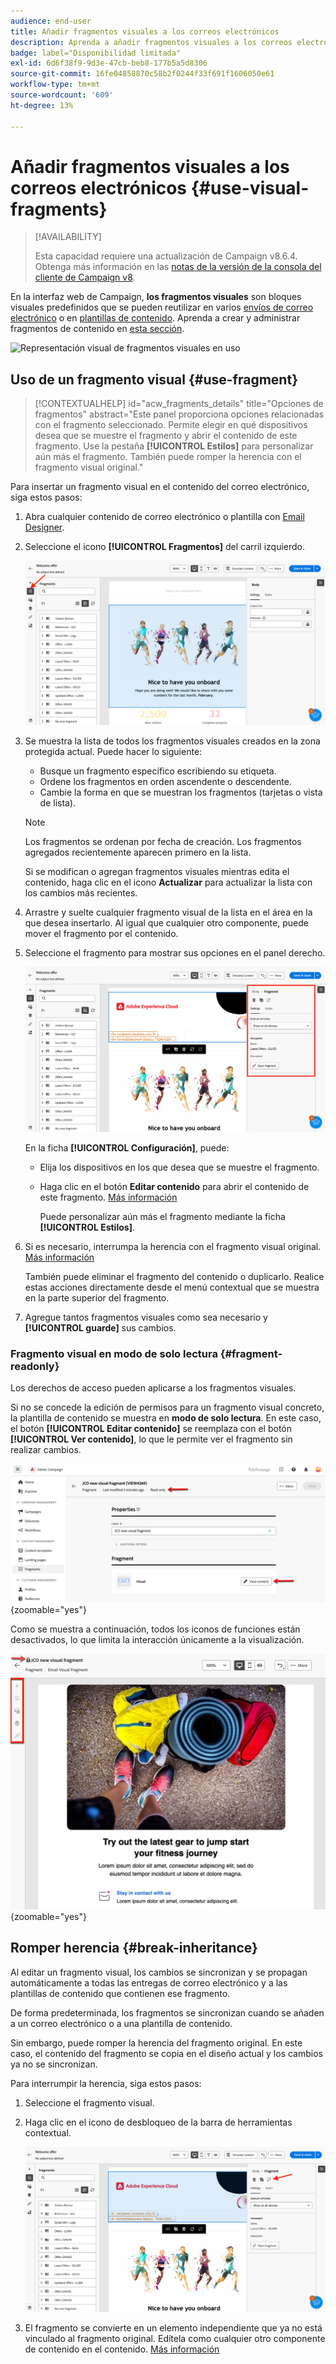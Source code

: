 ```yaml
---
audience: end-user
title: Añadir fragmentos visuales a los correos electrónicos
description: Aprenda a añadir fragmentos visuales a los correos electrónicos
badge: label="Disponibilidad limitada"
exl-id: 6d6f38f9-9d3e-47cb-beb8-177b5a5d8306
source-git-commit: 16fe04858870c58b2f0244f33f691f1606050e61
workflow-type: tm+mt
source-wordcount: '609'
ht-degree: 13%

---
```


# Añadir fragmentos visuales a los correos electrónicos {#use-visual-fragments}

>[!AVAILABILITY]
>
>Esta capacidad requiere una actualización de Campaign v8.6.4. Obtenga más información en las [notas de la versión de la consola del cliente de Campaign v8](https://experienceleague.adobe.com/es/docs/campaign/campaign-v8/releases/release-notes).

En la interfaz web de Campaign, **los fragmentos visuales** son bloques visuales predefinidos que se pueden reutilizar en varios [envíos de correo electrónico](../email/get-started-email-designer.md) o en [plantillas de contenido](../content/use-email-templates.md). Aprenda a crear y administrar fragmentos de contenido en [esta sección](fragments.md).

![Representación visual de fragmentos visuales en uso](assets/do-not-localize/fragments.gif)

## Uso de un fragmento visual {#use-fragment}

>[!CONTEXTUALHELP]
>id="acw_fragments_details"
>title="Opciones de fragmentos"
>abstract="Este panel proporciona opciones relacionadas con el fragmento seleccionado. Permite elegir en qué dispositivos desea que se muestre el fragmento y abrir el contenido de este fragmento. Use la pestaña **[!UICONTROL Estilos]** para personalizar aún más el fragmento. También puede romper la herencia con el fragmento visual original."

<!-- pas vu dans l'UI-->

Para insertar un fragmento visual en el contenido del correo electrónico, siga estos pasos:

1. Abra cualquier contenido de correo electrónico o plantilla con [Email Designer](../email/get-started-email-designer.md).

1. Seleccione el icono **[!UICONTROL Fragmentos]** del carril izquierdo.

   ![Captura de pantalla que muestra el icono Fragmentos en la interfaz de Designer de correo electrónico](assets/fragments-in-designer.png)

1. Se muestra la lista de todos los fragmentos visuales creados en la zona protegida actual. Puede hacer lo siguiente:

   * Busque un fragmento específico escribiendo su etiqueta.
   * Ordene los fragmentos en orden ascendente o descendente.
   * Cambie la forma en que se muestran los fragmentos (tarjetas o vista de lista).

   >[!NOTE]
   >
   >Los fragmentos se ordenan por fecha de creación. Los fragmentos agregados recientemente aparecen primero en la lista.

   Si se modifican o agregan fragmentos visuales mientras edita el contenido, haga clic en el icono **Actualizar** para actualizar la lista con los cambios más recientes.

1. Arrastre y suelte cualquier fragmento visual de la lista en el área en la que desea insertarlo. Al igual que cualquier otro componente, puede mover el fragmento por el contenido.

1. Seleccione el fragmento para mostrar sus opciones en el panel derecho.

   ![Captura de pantalla que muestra las opciones de fragmento en el panel derecho](assets/fragment-right-pane.png)

   En la ficha **[!UICONTROL Configuración]**, puede:

   * Elija los dispositivos en los que desea que se muestre el fragmento.
   * Haga clic en el botón **Editar contenido** para abrir el contenido de este fragmento. [Más información](../content/fragments.md#edit-fragments)

     Puede personalizar aún más el fragmento mediante la ficha **[!UICONTROL Estilos]**.

1. Si es necesario, interrumpa la herencia con el fragmento visual original. [Más información](#break-inheritance)

   También puede eliminar el fragmento del contenido o duplicarlo. Realice estas acciones directamente desde el menú contextual que se muestra en la parte superior del fragmento.

1. Agregue tantos fragmentos visuales como sea necesario y **[!UICONTROL guarde]** sus cambios.

### Fragmento visual en modo de solo lectura {#fragment-readonly}

Los derechos de acceso pueden aplicarse a los fragmentos visuales.

Si no se concede la edición de permisos para un fragmento visual concreto, la plantilla de contenido se muestra en **modo de solo lectura**. En este caso, el botón **[!UICONTROL Editar contenido]** se reemplaza con el botón **[!UICONTROL Ver contenido]**, lo que le permite ver el fragmento sin realizar cambios.

![Captura de pantalla que muestra un fragmento visual en modo de solo lectura](assets/fragment-readonly.png){zoomable="yes"}

Como se muestra a continuación, todos los iconos de funciones están desactivados, lo que limita la interacción únicamente a la visualización.

![Captura de pantalla que muestra iconos de funciones desactivadas en modo de solo lectura](assets/fragment-readonly-view.png){zoomable="yes"}

## Romper herencia {#break-inheritance}

Al editar un fragmento visual, los cambios se sincronizan y se propagan automáticamente a todas las entregas de correo electrónico y a las plantillas de contenido que contienen ese fragmento.

De forma predeterminada, los fragmentos se sincronizan cuando se añaden a un correo electrónico o a una plantilla de contenido.

Sin embargo, puede romper la herencia del fragmento original. En este caso, el contenido del fragmento se copia en el diseño actual y los cambios ya no se sincronizan.

Para interrumpir la herencia, siga estos pasos:

1. Seleccione el fragmento visual.

1. Haga clic en el icono de desbloqueo de la barra de herramientas contextual.

   ![Captura de pantalla que muestra el icono de desbloqueo para romper la herencia](assets/fragment-break-inheritance.png)

1. El fragmento se convierte en un elemento independiente que ya no está vinculado al fragmento original. Edítela como cualquier otro componente de contenido en el contenido. [Más información](../email/content-components.md)